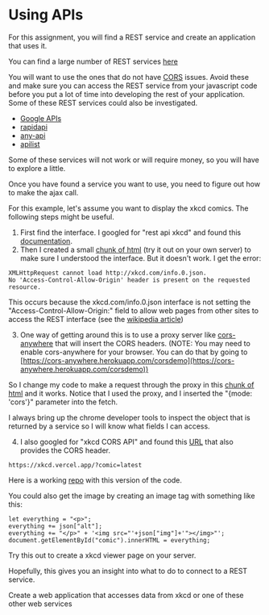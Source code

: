 # Using APIs
For this assignment, you will find a REST service and create an application that uses it.

You can find a large number of REST services 
[here](https://github.com/toddmotto/public-apis)

You will want to use the ones that do not have [CORS](https://developer.mozilla.org/en-US/docs/Web/HTTP/CORS) issues.  Avoid these and make sure you can access the REST service from your javascript code before you put a lot of time into developing the rest of your application.  Some of these REST services could also be investigated.

* [Google APIs](https://code.google.com/apis/)
* [rapidapi](https://rapidapi.com/)
* [any-api](https://any-api.com/)
* [apilist](https://apilist.fun/)

Some of these services will not work or will require money, so you will have to explore a little.

Once you have found a service you want to use, you need to figure out how to make the ajax call.

For this example, let's assume you want to display the xkcd comics. The following steps might be useful.

1. First find the interface. I googled for "rest api xkcd" and found this [documentation](https://xkcd.com/json.html).
2. Then I created a small [chunk of html](https://github.com/BYU-CS-260/APItutorial/blob/main/xkcdCORS.html) (try it out on your own server) to make sure I understood the interface.
But it doesn't work. I get the error:
```
XMLHttpRequest cannot load http://xkcd.com/info.0.json. 
No 'Access-Control-Allow-Origin' header is present on the requested resource.
```
This occurs because the xkcd.com/info.0.json interface is not setting the "Access-Control-Allow-Origin:" field to allow web pages from other sites to access the REST interface (see the [wikipedia article](https://en.wikipedia.org/wiki/Cross-origin_resource_sharing))

3. One way of getting around this is to use a proxy server like [cors-anywhere](https://cors-anywhere.herokuapp.com/) that will insert the CORS headers. 
(NOTE: You may need to enable cors-anywhere for your browser. You can do that by going to [https://cors-anywhere.herokuapp.com/corsdemo](https://cors-anywhere.herokuapp.com/corsdemo))

So I change my code to make a request through the proxy in this [chunk of html](https://github.com/BYU-CS-260/APItutorial/blob/main/xkcdWORKS.html) and it works.  Notice that I used the proxy, and I inserted the "{mode: 'cors'}" parameter into the fetch.

I always bring up the chrome developer tools to inspect the object that is returned by a service so I will know what fields I can access.

4. I also googled for "xkcd CORS API" and found this [URL](https://xkcd.vercel.app/?comic=latest) that also provides the CORS header.
```
https://xkcd.vercel.app/?comic=latest
```
Here is a working [repo](https://github.com/BYU-CS-260/APItutorial/blob/main/xkcdvercel.html) with this version of the code.

You could also get the image by creating an image tag with something like this:
```
let everything = "<p>";
everything += json["alt"];
everything += "</p>" + '<img src="'+json["img"]+'"></img>"';
document.getElementById("comic").innerHTML = everything;
```
Try this out to create a xkcd viewer page on your server.

Hopefully, this gives you an insight into what to do to connect to a REST service.

Create a web application that accesses data from xkcd or one of these other web services
